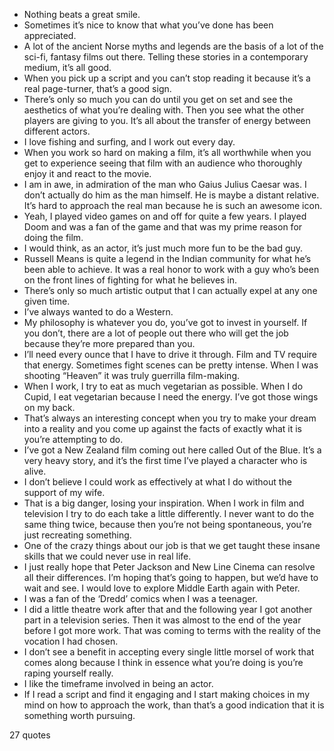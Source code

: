  - Nothing beats a great smile.
 - Sometimes it’s nice to know that what you’ve done has been appreciated.
 - A lot of the ancient Norse myths and legends are the basis of a lot of the sci-fi, fantasy films out there. Telling these stories in a contemporary medium, it’s all good.
 - When you pick up a script and you can’t stop reading it because it’s a real page-turner, that’s a good sign.
 - There’s only so much you can do until you get on set and see the aesthetics of what you’re dealing with. Then you see what the other players are giving to you. It’s all about the transfer of energy between different actors.
 - I love fishing and surfing, and I work out every day.
 - When you work so hard on making a film, it’s all worthwhile when you get to experience seeing that film with an audience who thoroughly enjoy it and react to the movie.
 - I am in awe, in admiration of the man who Gaius Julius Caesar was. I don’t actually do him as the man himself. He is maybe a distant relative. It’s hard to approach the real man because he is such an awesome icon.
 - Yeah, I played video games on and off for quite a few years. I played Doom and was a fan of the game and that was my prime reason for doing the film.
 - I would think, as an actor, it’s just much more fun to be the bad guy.
 - Russell Means is quite a legend in the Indian community for what he’s been able to achieve. It was a real honor to work with a guy who’s been on the front lines of fighting for what he believes in.
 - There’s only so much artistic output that I can actually expel at any one given time.
 - I’ve always wanted to do a Western.
 - My philosophy is whatever you do, you’ve got to invest in yourself. If you don’t, there are a lot of people out there who will get the job because they’re more prepared than you.
 - I’ll need every ounce that I have to drive it through. Film and TV require that energy. Sometimes fight scenes can be pretty intense. When I was shooting “Heaven” it was truly guerrilla film-making.
 - When I work, I try to eat as much vegetarian as possible. When I do Cupid, I eat vegetarian because I need the energy. I’ve got those wings on my back.
 - That’s always an interesting concept when you try to make your dream into a reality and you come up against the facts of exactly what it is you’re attempting to do.
 - I’ve got a New Zealand film coming out here called Out of the Blue. It’s a very heavy story, and it’s the first time I’ve played a character who is alive.
 - I don’t believe I could work as effectively at what I do without the support of my wife.
 - That is a big danger, losing your inspiration. When I work in film and television I try to do each take a little differently. I never want to do the same thing twice, because then you’re not being spontaneous, you’re just recreating something.
 - One of the crazy things about our job is that we get taught these insane skills that we could never use in real life.
 - I just really hope that Peter Jackson and New Line Cinema can resolve all their differences. I’m hoping that’s going to happen, but we’d have to wait and see. I would love to explore Middle Earth again with Peter.
 - I was a fan of the ‘Dredd’ comics when I was a teenager.
 - I did a little theatre work after that and the following year I got another part in a television series. Then it was almost to the end of the year before I got more work. That was coming to terms with the reality of the vocation I had chosen.
 - I don’t see a benefit in accepting every single little morsel of work that comes along because I think in essence what you’re doing is you’re raping yourself really.
 - I like the timeframe involved in being an actor.
 - If I read a script and find it engaging and I start making choices in my mind on how to approach the work, than that’s a good indication that it is something worth pursuing.

27 quotes